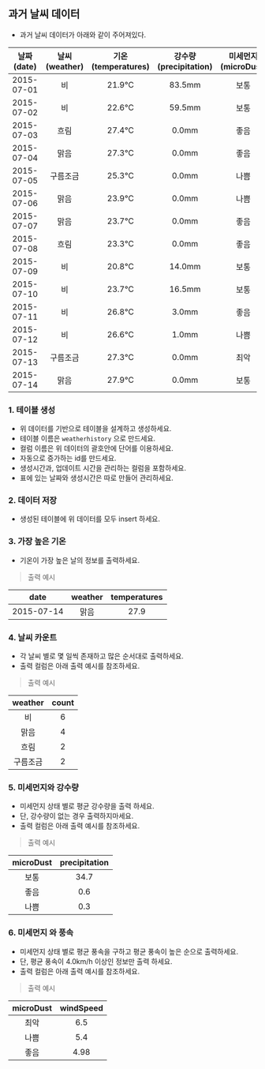 ## 과거 날씨 데이터

* 과거 날씨 데이터가 아래와 같이 주어져있다. 


| 날짜 (date) | 날씨 (weather) | 기온 (temperatures) | 강수량 (precipitation) | 미세먼지 (microDust) | 풍속(windSpeed) |
|:---:|:---:|:---:|:---:|:---:|:---:|
| 2015-07-01 | 비 | 21.9℃ | 83.5mm | 보통 | 2.9km/h | 
| 2015-07-02 | 비 | 22.6℃ | 59.5mm | 보통 | 2.5km/h | 
| 2015-07-03 | 흐림 | 27.4℃ | 0.0mm | 좋음 | 2.9km/h | 
| 2015-07-04 | 맑음 | 27.3℃ | 0.0mm | 좋음 | 6.1km/h | 
| 2015-07-05 | 구름조금 | 25.3℃ | 0.0mm | 나쁨 | 4.3km/h | 
| 2015-07-06 | 맑음 | 23.9℃ | 0.0mm | 나쁨 | 6.5km/h | 
| 2015-07-07 | 맑음 | 23.7℃ | 0.0mm | 좋음 | 5.8km/h | 
| 2015-07-08 | 흐림 | 23.3℃ | 0.0mm | 좋음 | 5.4km/h | 
| 2015-07-09 | 비 | 20.8℃ | 14.0mm | 보통 | 4.0km/h | 
| 2015-07-10 | 비 | 23.7℃ | 16.5mm | 보통 | 2.5km/h | 
| 2015-07-11 | 비 | 26.8℃ | 3.0mm | 좋음 | 4.7km/h | 
| 2015-07-12 | 비 | 26.6℃ | 1.0mm | 나쁨 | 5.4km/h | 
| 2015-07-13 | 구름조금 | 27.3℃ | 0.0mm | 최악 | 6.5km/h | 
| 2015-07-14 | 맑음 | 27.9℃ | 0.0mm | 보통 | 6.8km/h | 

### 1. 테이블 생성
* 위 데이터를 기반으로 테이블을 설계하고 생성하세요. 
* 테이블 이름은 `weatherhistory` 으로 만드세요. 
* 컬럼 이름은 위 데이터의 괄호안에 단어를 이용하세요.
* 자동으로 증가하는 id를 만드세요. 
* 생성시간과, 업데이트 시간을 관리하는 컬럼을 포함하세요. 
* 표에 있는 날짜와 생성시간은 따로 만들어 관리하세요. 

### 2. 데이터 저장
* 생성된 테이블에 위 데이터를 모두 insert 하세요. 

### 3. 가장 높은 기온
* 기온이 가장 높은 날의 정보를 출력하세요. 

> 출력 예시 

| date | weather | temperatures |
|:---:|:---:|:---:|
| 2015-07-14 | 맑음 | 27.9 | 

### 4. 날씨 카운트 
* 각 날씨 별로 몇 일씩 존재하고 많은 순서대로 출력하세요. 
* 출력 컬럼은 아래 출력 예시를 참조하세요. 

> 출력 예시 

| weather | count |
|:---:|:---:|
| 비 | 6 |
| 맑음 | 4 |
| 흐림 | 2 |
| 구름조금 | 2 |

### 5. 미세먼지와 강수량 

* 미세먼지 상태 별로 평균 강수량을 출력 하세요.
* 단, 강수량이 없는 경우 출력하지마세요. 
* 출력 컬럼은 아래 출력 예시를 참조하세요. 

> 출력 예시

| microDust | precipitation |
|:---:|:---:|
| 보통 | 34.7 |
| 좋음 | 0.6 |
| 나쁨 | 0.3 |

### 6. 미세먼지 와 풍속  
* 미세먼지 상태 별로 평균 풍속을 구하고 평균 풍속이 높은 순으로 출력하세요. 
* 단, 평균 풍속이 4.0km/h 이상인 정보만 출력 하세요. 
* 출력 컬럼은 아래 출력 예시를 참조하세요. 

> 출력 예시

| microDust | windSpeed |
|:---:|:---:|
| 최악 | 6.5 |
| 나쁨 | 5.4 |
| 좋음 | 4.98 |